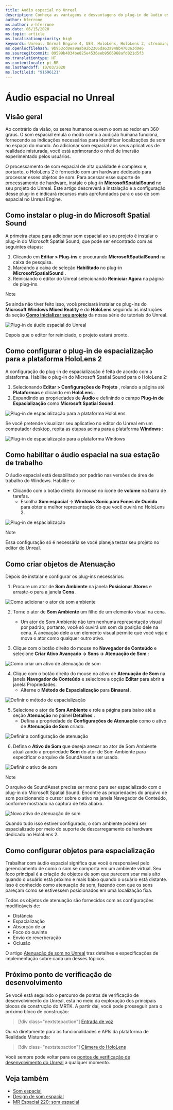 ```yaml
---
title: Áudio espacial no Unreal
description: Conheça as vantagens e desvantagens do plug-in de áudio espacial do Unreal Engine.
author: hferrone
ms.author: v-hferrone
ms.date: 06/15/2020
ms.topic: article
ms.localizationpriority: high
keywords: Unreal, Unreal Engine 4, UE4, HoloLens, HoloLens 2, streaming, remoting, mixed reality, development, getting started, features, new project, emulator, documentation, guides, features, holograms, game development
ms.openlocfilehash: 9b953cd0ea9aab92b2306da63a948b470363d0e6
ms.sourcegitcommit: 09599b4034be825e4536eeb9566968afd021d5f3
ms.translationtype: HT
ms.contentlocale: pt-BR
ms.lasthandoff: 10/03/2020
ms.locfileid: "91696121"
---
```

# <a name="spatial-audio-in-unreal"></a>Áudio espacial no Unreal

## <a name="overview"></a>Visão geral

Ao contrário da visão, os seres humanos ouvem o som ao redor em 360 graus. O som espacial emula o modo como a audição humana funciona, fornecendo as indicações necessárias para identificar localizações de som no espaço do mundo. Ao adicionar som espacial aos seus aplicativos de realidade misturada, você está aprimorando o nível de imersão experimentado pelos usuários.  

O processamento de som espacial de alta qualidade é complexo e, portanto, o HoloLens 2 é fornecido com um hardware dedicado para processar esses objetos de som.  Para acessar esse suporte de processamento de hardware, instale o plug-in **MicrosoftSpatialSound** no seu projeto do Unreal. Este artigo descreverá a instalação e a configuração desse plug-in e indicará recursos mais aprofundados para o uso de som espacial no Unreal Engine.

## <a name="installing-the-microsoft-spatial-sound-plugin"></a>Como instalar o plug-in do Microsoft Spatial Sound

A primeira etapa para adicionar som espacial ao seu projeto é instalar o plug-in do Microsoft Spatial Sound, que pode ser encontrado com as seguintes etapas:

1. Clicando em **Editar > Plug-ins** e procurando **MicrosoftSpatialSound** na caixa de pesquisa.
2. Marcando a caixa de seleção **Habilitado** no plug-in **MicrosoftSpatialSound** .
3. Reiniciando o editor do Unreal selecionando **Reiniciar Agora** na página de plug-ins.

> [!NOTE]
> Se ainda não tiver feito isso, você precisará instalar os plug-ins do **Microsoft Windows Mixed Reality** e do **HoloLens** seguindo as instruções da seção **[Como inicializar seu projeto](tutorials/unreal-uxt-ch2.md)** da nossa série de tutoriais do Unreal.

![Plug-in de áudio espacial do Unreal](images/unreal-spatial-audio-img-01.png)

Depois que o editor for reiniciado, o projeto estará pronto.


## <a name="setting-the-spatialization-plugin-for-hololens-2-platform"></a>Como configurar o plug-in de espacialização para a plataforma HoloLens 2
A configuração do plug-in de espacialização é feita de acordo com a plataforma.  Habilite o plug-in do Microsoft Spatial Sound para o HoloLens 2:
1. Selecionando **Editar > Configurações do Projeto** , rolando a página até **Plataformas** e clicando em **HoloLens** .
2. Expandindo as propriedades de **Áudio** e definindo o campo **Plug-in de Espacialização** como **Microsoft Spatial Sound** .

![Plug-in de espacialização para a plataforma HoloLens](images/unreal-spatial-audio-img-02.png)

Se você pretende visualizar seu aplicativo no editor do Unreal em um computador desktop, repita as etapas acima para a plataforma **Windows** :

![Plug-in de espacialização para a plataforma Windows](images/unreal-spatial-audio-img-05.png)

## <a name="enabling-spatial-audio-on-your-workstation"></a>Como habilitar o áudio espacial na sua estação de trabalho
O áudio espacial está desabilitado por padrão nas versões de área de trabalho do Windows. Habilite-o:
* Clicando com o botão direito do mouse no ícone de **volume** na barra de tarefas.
    + Escolha **Som espacial -> Windows Sonic para Fones de Ouvido** para obter a melhor representação do que você ouvirá no HoloLens 2.

![Plug-in de espacialização](images/unreal-spatial-audio-img-04.png)

> [!NOTE]
>Essa configuração só é necessária se você planeja testar seu projeto no editor do Unreal.

## <a name="creating-attenuation-objects"></a>Como criar objetos de Atenuação
Depois de instalar e configurar os plug-ins necessários:
1. Procure um ator de **Som Ambiente** na janela **Posicionar Atores** e arraste-o para a janela **Cena** .

![Como adicionar o ator de som ambiente](images/unreal-spatial-audio-img-07.png)

2. Torne o ator de **Som Ambiente** um filho de um elemento visual na cena.
    * Um ator de Som Ambiente não tem nenhuma representação visual por padrão; portanto, você só ouvirá um som da posição dele na cena. A anexação dele a um elemento visual permite que você veja e mova o ator como qualquer outro ativo.

3.  Clique com o botão direito do mouse no **Navegador de Conteúdo** e selecione **Criar Ativo Avançado -> Sons -> Atenuação de Som** :

![Como criar um ativo de atenuação de som](images/unreal-spatial-audio-img-06.png)

4. Clique com o botão direito do mouse no ativo de **Atenuação de Som** na janela **Navegador de Conteúdo** e selecione a opção **Editar** para abrir a janela Propriedades.
    * Alterne o **Método de Espacialização** para **Binaural** .

![Definir o método de espacialização](images/unreal-spatial-audio-img-03.png)

5. Selecione o ator de **Som Ambiente** e role a página para baixo até a seção **Atenuação** no painel **Detalhes** .
    * Defina a propriedade de **Configurações de Atenuação** como o ativo de **Atenuação de Som** criado.

![Definir a configuração de atenuação](images/unreal-spatial-audio-img-08.png)

6. Defina o **Ativo de Som** que deseja anexar ao ator de Som Ambiente atualizando a propriedade **Som** do ator de Som Ambiente para especificar o arquivo de SoundAsset a ser usado.

![Definir o ativo de som](images/unreal-spatial-audio-img-09.png)

> [!NOTE]
> O arquivo de SoundAsset precisa ser mono para ser espacializado com o plug-in do Microsoft Spatial Sound. Encontre as propriedades do arquivo de som posicionando o cursor sobre o ativo na janela Navegador de Conteúdo, conforme mostrado na captura de tela abaixo.

![Novo ativo de atenuação de som](images/unreal-spatial-audio-img-10.png)

Quando tudo isso estiver configurado, o som ambiente poderá ser espacializado por meio do suporte de descarregamento de hardware dedicado no HoloLens 2.

## <a name="configuring-objects-for-spatialization"></a>Como configurar objetos para espacialização
Trabalhar com áudio espacial significa que você é responsável pelo gerenciamento de como o som se comporta em um ambiente virtual. Seu foco principal é a criação de objetos de som que parecem soar mais alto quando o usuário está próximo e mais baixo quando o usuário está distante. Isso é conhecido como atenuação de som, fazendo com que os sons pareçam como se estivessem posicionados em uma localização fixa.

Todos os objetos de atenuação são fornecidos com as configurações modificáveis de:
* Distância
* Espacialização
* Absorção de ar
* Foco do ouvinte
* Envio de reverberação
* Oclusão

O artigo [Atenuação de som no Unreal](https://docs.unrealengine.com/Engine/Audio/DistanceModelAttenuation/index.html) traz detalhes e especificações de implementação sobre cada um desses tópicos.

## <a name="next-development-checkpoint"></a>Próximo ponto de verificação de desenvolvimento

Se você está seguindo o percurso de pontos de verificação de desenvolvimento do Unreal, está no meio da exploração dos principais blocos de construção do MRTK. A partir daí, você pode prosseguir para o próximo bloco de construção:

> [!div class="nextstepaction"]
> [Entrada de voz](unreal-voice-input.md)

Ou vá diretamente para as funcionalidades e APIs da plataforma de Realidade Misturada:

> [!div class="nextstepaction"]
> [Câmera do HoloLens](unreal-hololens-camera.md)

Você sempre pode voltar para os [pontos de verificação de desenvolvimento do Unreal](unreal-development-overview.md#2-core-building-blocks) a qualquer momento.


## <a name="see-also"></a>Veja também
* [Som espacial](https://docs.microsoft.com/windows/mixed-reality/spatial-sound)
* [Design de som espacial](https://docs.microsoft.com/windows/mixed-reality/spatial-sound-design)
* [MR Espacial 220: som espacial](https://docs.microsoft.com/windows/mixed-reality/holograms-220)
